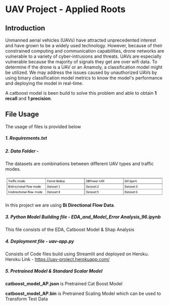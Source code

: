# UAV Project - Applied Roots

## Introduction

Unmanned aerial vehicles (UAVs) have attracted unprecedented interest and have grown to be a widely used technology. However, because of their constrained computing and communication capabilities, drone networks are vulnerable to a variety of cyber-intrusions and threats. UAVs are especially vulnerable because the majority of signals they get are over wifi data. To determine if the drone is a UAV or an Anamoly, a classification model might be utilized. We may address the issues caused by unauthorized UAVs by using binary classification model metrics to know the model's performance and deploying the model in real-time.

A catboost model is been build to solve this problem and able to obtain **1 recall** and **1 precision**. 

## File Usage

The usage of files is provided below 

##### 1. Requirements.txt 

##### 2. Data Folder - 

The datasets are combinations between different UAV types and traffic modes.

![Image](Capture.PNG)

In this project we are using **Bi Directional Flow Data**.

##### 3. Python Model Building file - **EDA_and_Model_Error Analysis_96.ipynb**

This file consists of the EDA, Catboost Model & Shap Analysis

##### 4. Deployment file - **uav-app.py**

Consists of Code files build using Streamlit and deployed on Heroku.
Heroku Link - https://uav-project.herokuapp.com/

##### 5. Pretrained Model & Standard Scalar Model

**catboost_model_AP.json** is Pretrained Cat Boost Model

**catboost_model_AP.bin** is Pretrained Scaling Model which can be used to Transform Test Data
